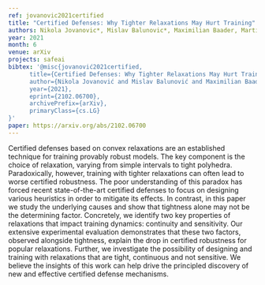 ```yaml
---
ref: jovanovic2021certified
title: "Certified Defenses: Why Tighter Relaxations May Hurt Training"
authors: Nikola Jovanovic*, Mislav Balunovic*, Maximilian Baader, Martin Vechev
year: 2021
month: 6
venue: arXiv
projects: safeai
bibtex: '@misc{jovanović2021certified,
      title={Certified Defenses: Why Tighter Relaxations May Hurt Training}, 
      author={Nikola Jovanović and Mislav Balunović and Maximilian Baader and Martin Vechev},
      year={2021},
      eprint={2102.06700},
      archivePrefix={arXiv},
      primaryClass={cs.LG}
}'
paper: https://arxiv.org/abs/2102.06700
---
```


Certified defenses based on convex relaxations are an established technique for training provably robust models. The key component is the choice of relaxation, varying from simple intervals to tight polyhedra. Paradoxically, however, training with tighter relaxations can often lead to worse certified robustness. The poor understanding of this paradox has forced recent state-of-the-art certified defenses to focus on designing various heuristics in order to mitigate its effects. In contrast, in this paper we study the underlying causes and show that tightness alone may not be the determining factor. Concretely, we identify two key properties of relaxations that impact training dynamics: continuity and sensitivity. Our extensive experimental evaluation demonstrates that these two factors, observed alongside tightness, explain the drop in certified robustness for popular relaxations. Further, we investigate the possibility of designing and training with relaxations that are tight, continuous and not sensitive. We believe the insights of this work can help drive the principled discovery of new and effective certified defense mechanisms. 

